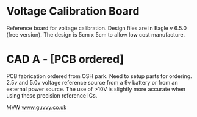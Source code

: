 Voltage Calibration Board
=========================

Reference board for voltage calibration. 
Design files are in Eagle v 6.5.0 (free version).
The design is 5cm x 5cm to allow low cost manufacture. 

CAD A - [PCB ordered]
=====================

PCB fabrication ordered from OSH park. 
Need to setup parts for ordering. 
2.5v and 5.0v voltage reference source from a 9v battery or from an external power source.
The use of >10V is slightly more accurate when using these precision reference ICs. 

MVW
www.guvvy.co.uk


